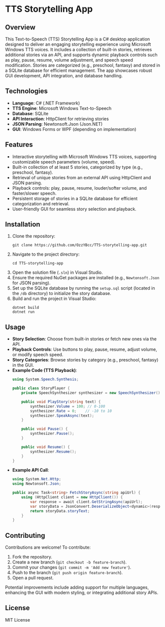 # TTS Storytelling App

## Overview
This Text-to-Speech (TTS) Storytelling App is a C# desktop application designed to deliver an engaging storytelling experience using Microsoft Windows TTS voices. It includes a collection of built-in stories, retrieves additional stories via an API, and supports dynamic playback controls such as play, pause, resume, volume adjustment, and speech speed modification. Stories are categorized (e.g., preschool, fantasy) and stored in a SQLite database for efficient management. The app showcases robust GUI development, API integration, and database handling.

## Technologies
- **Language**: C# (.NET Framework)
- **TTS Engine**: Microsoft Windows Text-to-Speech
- **Database**: SQLite
- **API Interaction**: HttpClient for retrieving stories
- **JSON Parsing**: Newtonsoft.Json (Json.NET)
- **GUI**: Windows Forms or WPF (depending on implementation)

## Features
- Interactive storytelling with Microsoft Windows TTS voices, supporting customizable speech parameters (volume, speed).
- Built-in collection of at least 5 stories, categorized by type (e.g., preschool, fantasy).
- Retrieval of unique stories from an external API using HttpClient and JSON parsing.
- Playback controls: play, pause, resume, louder/softer volume, and faster/slower speech.
- Persistent storage of stories in a SQLite database for efficient categorization and retrieval.
- User-friendly GUI for seamless story selection and playback.

## Installation
1. Clone the repository:
   ```
   git clone https://github.com/OzzYBcc/TTS-storytelling-app.git
   ```
2. Navigate to the project directory:
   ```
   cd TTS-storytelling-app
   ```
3. Open the solution file (`.sln`) in Visual Studio.
4. Ensure the required NuGet packages are installed (e.g., `Newtonsoft.Json` for JSON parsing).
5. Set up the SQLite database by running the `setup.sql` script (located in the `/db` directory) to initialize the story database.
6. Build and run the project in Visual Studio:
   ```
   dotnet build
   dotnet run
   ```

## Usage
- **Story Selection**: Choose from built-in stories or fetch new ones via the API.
- **Playback Controls**: Use buttons to play, pause, resume, adjust volume, or modify speech speed.
- **Story Categories**: Browse stories by category (e.g., preschool, fantasy) in the GUI.
- **Example Code (TTS Playback)**:
  ```csharp
  using System.Speech.Synthesis;

  public class StoryPlayer {
      private SpeechSynthesizer synthesizer = new SpeechSynthesizer();

      public void PlayStory(string text) {
          synthesizer.Volume = 100; // 0-100
          synthesizer.Rate = 0;    // -10 to 10
          synthesizer.SpeakAsync(text);
      }

      public void Pause() {
          synthesizer.Pause();
      }

      public void Resume() {
          synthesizer.Resume();
      }
  }
  ```
- **Example API Call**:
  ```csharp
  using System.Net.Http;
  using Newtonsoft.Json;

  public async Task<string> FetchStoryAsync(string apiUrl) {
      using (HttpClient client = new HttpClient()) {
          var response = await client.GetStringAsync(apiUrl);
          var storyData = JsonConvert.DeserializeObject<dynamic>(response);
          return storyData.storyText;
      }
  }
  ```

## Contributing
Contributions are welcome! To contribute:
1. Fork the repository.
2. Create a new branch (`git checkout -b feature-branch`).
3. Commit your changes (`git commit -m 'Add new feature'`).
4. Push to the branch (`git push origin feature-branch`).
5. Open a pull request.

Potential improvements include adding support for multiple languages, enhancing the GUI with modern styling, or integrating additional story APIs.

## License
MIT License